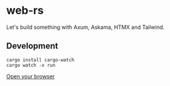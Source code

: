 # web-rs

Let's build something with Axum, Askama, HTMX and Tailwind.

## Development

```
cargo install cargo-watch
cargo watch -x run
```

[Open your browser](http://localhost:3000)
